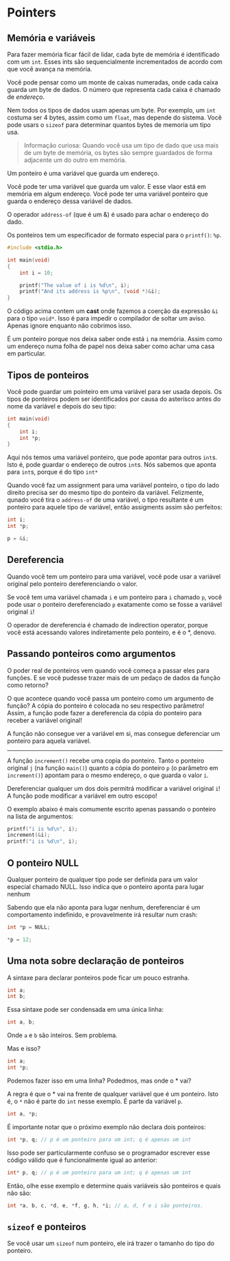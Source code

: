 # Pointers

## Memória e variáveis

Para fazer memória ficar fácil de lidar, cada byte de memória é identificado 
com um `int`. Esses ints são sequencialmente incrementados de acordo com que
você avança na memória.

Você pode pensar como um monte de caixas numeradas, onde cada caixa guarda um byte
de dados. O número que representa cada caixa é chamado de *endereço*.

Nem todos os tipos de dados usam apenas um byte. Por exemplo, um `int` costuma ser
4 bytes, assim como um `float`, mas depende do sistema. Você pode usars o `sizeof`
para determinar quantos bytes de memoria um tipo usa.

> Informação curiosa: Quando você usa um tipo de dado que usa mais de um byte de
> memória, os bytes são sempre guardados de forma adjacente um do outro em memória.

Um ponteiro é uma variável que guarda um endereço.

Você pode ter uma variável que guarda um valor. E esse vlaor está em memória em
algum endereço. Você pode ter uma variável ponteiro que guarda o endereço dessa
variável de dados.

O operador `address-of` (que é um &) é usado para achar o endereço do dado.

Os ponteiros tem um especificador de formato especial para o `printf()`: `%p`.

```c
#include <stdio.h>

int main(void)
{
    int i = 10;

    printf("The value of i is %d\n", i);
    printf("And its address is %p\n", (void *)&i);
}
```

O código acima contem um **cast** onde fazemos a coerção da expressão `&i`
para o tipo `void*`. Isso é para impedir o compilador de soltar um aviso.
Apenas ignore enquanto não cobrimos isso.

É um ponteiro porque nos deixa saber onde está `i` na memória. Assim como
um endereço numa folha de papel nos deixa saber como achar uma casa em particular.

## Tipos de ponteiros

Você pode guardar um pointeiro em uma variável para ser usada depois.
Os tipos de ponteiros podem ser identificados por causa do asterísco antes do nome
da variável e depois do seu tipo:

```c
int main(void)
{
    int i;
    int *p;
}
```

Aqui nós temos uma variável ponteiro, que pode apontar para outros `int`s.
Isto é, pode guardar o endereço de outros `int`s. Nós sabemos que aponta para
`int`s, porque é do tipo `int*`

Quando você faz um assignment para uma variável ponteiro, o tipo do lado direito 
precisa ser do mesmo tipo do ponteiro da variável. Felizmente, qunado você tira
o `address-of` de uma variável, o tipo resultante é um ponteiro para aquele tipo
de variável, então assigments assim são perfeitos:

```c
int i;
int *p;

p = &i;
```

## Dereferencia

Quando você tem um ponteiro para uma variável, você pode usar a variável original
pelo ponteiro dereferenciando o valor.

Se você tem uma variável chamada `i` e um ponteiro para `i` chamado `p`, você
pode usar o ponteiro dereferenciado `p` exatamente como se fosse a variável original
`i`!

O operador de dereferencia é chamado de indirection operator, porque você está
acessando valores indiretamente pelo ponteiro, e é o *, denovo.

## Passando ponteiros como argumentos

O poder real de ponteiros vem quando você começa a passar eles para funções.
E se você pudesse trazer mais de um pedaço de dados da função como retorno?

O que acontece quando você passa um ponteiro como um argumento de função?
A cópia do ponteiro é colocada no seu respectivo parâmetro! Assim, a função
pode fazer a dereferencia da cópia do ponteiro para receber a variável original!

A função não consegue ver a variável em si, mas consegue deferenciar um ponteiro
para aquela variável.

---

A função `increment()` recebe uma copia do ponteiro. Tanto o ponteiro original `j`
(na função `main()`) quanto a cópia do ponteiro `p` (o parâmetro em `increment()`)
apontam para o mesmo endereço, o que guarda o valor `i`.

Dereferenciar qualquer um dos dois permitrá modificar a variável original `i`!
A função pode modificar a variável em outro escopo!

O exemplo abaixo é mais comumente escrito apenas passando o ponteiro na lista
de argumentos:

```c
printf("i is %d\n", i);
increment(&i);
printf("i is %d\n", i);
```

## O ponteiro NULL

Qualquer ponteiro de qualquer tipo pode ser definida para um valor especial
chamado NULL. Isso indica que o ponteiro aponta para lugar nenhum

Sabendo que ela não aponta para lugar nenhum, dereferenciar é um comportamento
indefinido, e provavelmente irá resultar num crash:

```cs
int *p = NULL;

*p = 12;
```

## Uma nota sobre declaração de ponteiros

A sintaxe para declarar ponteiros pode ficar um pouco estranha.

```c
int a;
int b;
```

Essa sintaxe pode ser condensada em uma única linha:

```c
int a, b;
```

Onde `a` e `b` são inteiros. Sem problema.

Mas e isso?

```c
int a;
int *p;
```

Podemos fazer isso em uma linha? Podedmos, mas onde o * vai?

A regra é que o * vai na frente de qualquer variável que é um ponteiro.
Isto é, o `*` não é parte do `int` nesse exemplo. É parte da variável `p`.

```c
int a, *p;
```

É importante notar que o próximo exemplo não declara dois ponteiros:

```c
int *p, q; // p é um ponteiro para um int; q é apenas um int
```

Isso pode ser particularmente confuso se o programador escrever esse
código válido que é funcionalmente igual ao anterior:

```c
int* p, q; // p é um ponteiro para um int; q é apenas um int
```

Então, olhe esse exemplo e determine quais variáveis são ponteiros
e quais não são:

```c
int *a, b, c, *d, e, *f, g, h, *i; // a, d, f e i são ponteiros.
```

## `sizeof` e ponteiros

Se você usar um `sizeof` num ponteiro, ele irá trazer o tamanho do tipo do ponteiro.
